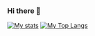 ### Hi there 👋

[![My stats](https://github-readme-stats.vercel.app/api?username=benayaokta&show_icons=true&theme=transparent)](https://github.com/anuraghazra/github-readme-stats)
[![My Top Langs](https://github-readme-stats.vercel.app/api/top-langs/?username=benayaokta&layout=donut)](https://github.com/anuraghazra/github-readme-stats)

<!--
**benayaokta/benayaokta** is a ✨ _special_ ✨ repository because its `README.md` (this file) appears on your GitHub profile.

Here are some ideas to get you started:

- 🔭 I’m currently working on ...
- 🌱 I’m currently learning ...
- 👯 I’m looking to collaborate on ...
- 🤔 I’m looking for help with ...
- 💬 Ask me about ...
- 📫 How to reach me: ...
- 😄 Pronouns: ...
- ⚡ Fun fact: ...
-->
